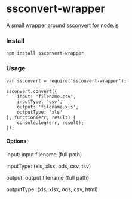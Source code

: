 # ssconvert-wrapper
A small wrapper around ssconvert for node.js

### Install

```
npm install ssconvert-wrapper
```

### Usage

```
var ssconvert = require('ssconvert-wrapper');

ssconvert.convert({
	input: 'filename.csv',
	inputType: 'csv',
	output: 'filename.xls',
	outputType: 'xls'
}, function(err, result) {
	console.log(err, result);
});
```

#### Options

input: input filename (full path)

inputType: (xls, xlsx, ods, csv, tsv)

output: output filename (full path)

outputType: (xls, xlsx, ods, csv, html)

